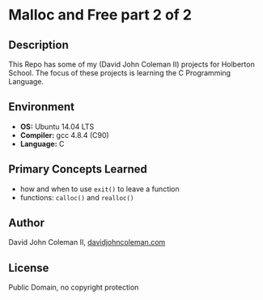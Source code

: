 # Malloc and Free part 2 of 2

## Description

This Repo has some of my (David John Coleman II) projects for Holberton School.
The focus of these projects is learning the C Programming Language.

## Environment

* __OS:__ Ubuntu 14.04 LTS
* __Compiler:__ gcc 4.8.4 (C90)
* __Language:__ C

## Primary Concepts Learned

* how and when to use ``exit()`` to leave a function
* functions: ``calloc()`` and ``realloc()``

## Author

David John Coleman II, [davidjohncoleman.com](http://www.davidjohncoleman.com/)

## License

Public Domain, no copyright protection